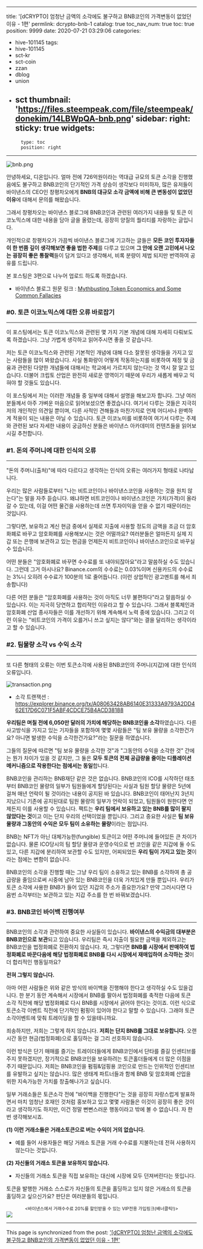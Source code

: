 
---
title: '[dCRYPTO] 엄청난 금액의 소각에도 불구하고 BNB코인의 가격변동이 없었던 이유 - 1편'
permlink: dcrypto-bnb-1
catalog: true
toc_nav_num: true
toc: true
position: 9999
date: 2020-07-21 03:29:06
categories:
- hive-101145
tags:
- hive-101145
- sct-kr
- sct-coin
- zzan
- dblog
- union
- sct
thumbnail: 'https://files.steempeak.com/file/steempeak/donekim/14LBWpQA-bnb.png'
sidebar:
    right:
        sticky: true
widgets:
    -
        type: toc
        position: right
---


![bnb.png](https://files.steempeak.com/file/steempeak/donekim/14LBWpQA-bnb.png)

안녕하세요, 디온입니다. 얼마 전에 726억원이라는 역대급 규모의 토큰 소각을 진행했음에도 불구하고 BNB코인의 단기적인 가격 상승이 생각보다 미미하자, 많은 유저들이 바이낸스의 CEO인 창평차오에게 **BNB의 대규모 소각 금액에 비해 큰 변동성이 없었던 이유**에 대해서 문의를 해왔습니다.

그래서 창평차오는 바이낸스 블로그에 BNB코인과 관련된 여러가지 내용들 및 토큰 이코노믹스에 대한 내용을 담아 글을 올렸는데, 굉장히 양질의 퀄리티를 자랑하는 글입니다.

개인적으로 창평차오가 가끔씩 바이낸스 블로그에 기고하는 글들은 **모든 코인 투자자들이 한 번쯤 깊이 생각해보면 좋을 법한 주제**를 다루고 있으며 **그 안에 오랜 고민에서 나오는 굉장히 좋은 통찰력**들이 담겨 있다고 생각해서, 비록 분량이 제법 되지만 번역하여 공유를 드립니다.

본 포스팅은 3편으로 나누어 업로드 하도록 하겠습니다.


- 바이낸스 블로그 원문 링크 : [Mythbusting Token Economics and Some Common Fallacies](https://www.binance.com/en/blog/421499824684900763/Mythbusting-Token-Economics-and-Some-Common-Fallacies)

### #0. 토큰 이코노믹스에 대한 오류 바로잡기
---

이 포스팅에서는 토큰 이코노믹스와 관련된 몇 가지 기본 개념에 대해 자세히 다뤄보도록 하겠습니다. 그냥 가볍게 생각하고 읽어주시면 좋을 것 같습니다.


저는 토큰 이코노믹스와 관련된 기본적인 개념에 대해 다소 잘못된 생각들을 가지고 있는 사람들을 많이 봐왔습니다. 사실 통화량이 어떻게 작동하는지를 비롯하여 재정 및 금융과 관련된 다양한 개념들에 대해서는 학교에서 가르치지 않는다는 것 역시 잘 알고 있습니다. 더불어 크립토 산업은 완전히 새로운 영역이기 때문에 우리가 새롭게 배우고 익혀야 할 것들도 있습니다.

이 포스팅에서 저는 이러한 개념들 중 일부에 대해서 설명을 해보고자 합니다. 그냥 여러분들께서 아주 가벼운 마음으로 읽어보셨으면 좋겠습니다. 여기서 다루는 것들은 지극히 저의 개인적인 의견일 뿐이며, 다른 사적인 견해들과 마찬가지로 언제 어디서나 완벽하게 적용이 되는 내용은 아닐 수 있습니다. 토큰 이코노미를 비롯하여 여기서 다루는 주제와 관련된 보다 자세한 내용이 궁금하신 분들은 바이낸스 아카데미의 컨텐츠들을 읽어보시길 추천합니다.

### #1. 돈의 주머니에 대한 인식의 오류
---

"돈의 주머니(출처)"에 따라 다르다고 생각하는 인식의 오류는 여러가지 형태로 나타납니다. 

우리는 많은 사람들로부터 "나는 비트코인이나 바이낸스코인을 사용하는 것을 원치 않는다"는 말을 자주 듣습니다. 왜냐하면 비트코인이나 바이낸스코인은 가치(가격)이 올라갈 수 있는데, 이걸 어떤 물건을 사용하는데 쓰면 투자이익을 얻을 수 없기 때문이라는 것입니다. 

그렇다면, 보유하고 계신 현금 중에서 실제로 지출에 사용할 정도의 금액을 조금 더 암호화폐로 바꾸고 암호화폐를 사용해보시는 것은 어떨까요? 여러분들은 얼마든지 실제 지갑 또는 은행에 보관하고 있는 현금을 언제든지 비트코인이나 바이낸스코인으로 바꾸실 수 있습니다.

어떤 분들은 "암호화폐로 바꾸면 수수료를 또 내야되잖아요"라고 말씀하실 수도 있습니다. 그런데 그거 아시나요? Binance.com의 수수료는 0.03%이며 신용카드의 수수료는 3%니 오히려 수수료가 100분의 1로 줄어듭니다. (이런 상업적인 광고멘트를 해서 죄송합니다)

다른 어떤 분들은 "암호화폐를 사용하는 것이 아직도 너무 불편하다"라고 말씀하실 수 있습니다. 이는 지극히 당연하고 합리적인 이유라고 할 수 있습니다. 그래서 블록체인과 암호화폐 산업 종사자들은 이를 개선하기 위해 계속해서 노력 중에 있습니다. 그리고 이런 이유는 "비트코인의 가격이 오를거니 쓰고 싶지는 않다"와는 결을 달리하는 생각이라고 할 수 있습니다. 


### #2. 팀물량 소각 vs 수익 소각
---
또 다른 형태의 오류는 이번 토큰소각에 사용된 BNB코인의 주머니(지갑)에 대한 인식의 오류입니다.

![transaction.png](https://files.steempeak.com/file/steempeak/donekim/s5OxxjXW-transaction.png)
- 소각 트랜잭션 : https://explorer.binance.org/tx/A08063428AB6140E31333A9793A2DD462E17D6C071F5ABF4CDCE75B4ACD38188

**우리팀은 며칠 전에 6,050만 달러의 가치에 해당하는 BNB코인을 소각**하였습니다. 다른 사고방식을 가지고 있는 기자들을 포함하여 몇몇 사람들은 "팀 보유 물량을 소각한건가요? 아니면 발생한 수익을 소각한건가요?"라는 질문을 하였습니다.

그들의 질문에 따르면 "팀 보유 물량을 소각한 것"과 "그동안의 수익을 소각한 것" 간에는 뭔가 차이가 있을 것 같지만, 그 둘은 **모두 토큰의 전체 공급량을 줄이는 디플레이션 메커니즘으로 작용한다는 점에서는 동일**합니다.

BNB코인을 관리하는 BNB재단 같은 것은 없습니다. BNB코인의 ICO를 시작하던 태초부터 BNB코인 물량의 일부가 팀원들에게 할당된다는 사실과 팀원 할당 물량은 5년에 걸쳐 매년 언락이 될 것이라는 내용이 공지된 바 있습니다. BNB코인이 태어난지 3년지 지났으니 기존에 공지된대로 팀원 물량의 일부가 언락이 되었고, 팀원들이 원한다면 언제든지 이를 사용할 수 있습니다. 팩트는 **우리 팀에서 보유하고 있는 BNB를 많이 팔지 않았다는 것**이고 이는 단지 우리의 선택이었을 뿐입니다. 그리고 중요한 사실은 **팀 보유 물량과 그동안의 수익은 모두 팀이 소유하는 물량**이라는 점입니다.

BNB는 NFT가 아닌 대체가능한(fungible) 토큰이고 어떤 주머니에 들어있든 큰 차이가 없습니다. 물론 ICO당시의 팀 할당 물량과 운영수익으로 번 코인을 같은 지갑에 둘 수도 있고, 다른 지갑에 분리하여 보관할 수도 있지만, 어찌되었든 **우리 팀이 가지고 있는 것**이라는 점에는 변함이 없습니다. 

BNB코인의 소각을 진행할 때는 그냥 우리 팀이 소유하고 있는 BNB를 소각하여 총 공급량을 줄임으로써 시중에 남아 있는 BNB코인을 더욱 가치있게 만들 뿐입니다. 우리가 토큰 소각에 사용한 BNB가 들어 있던 지갑의 주소가 중요한가요? 만약 그러시다면 다음번 소각부터는 보관하고 있는 지갑 주소를 한 번 바꿔보겠습니다. 


### #3. BNB코인 바이백 진행여부
---


BNB코인의 소각과 관련하여 중요한 사실들이 있습니다. **바이낸스의 수익금의 대부분은 BNB코인으로 보관**되고 있습니다. 우리팀은 즉시 지출이 필요한 금액을 제외하고는 BNB코인을 법정화폐로 전환하지 않습니다. 자, 그렇다면 **BNB를 시장에서 판매하여 법정화폐로 바꾼다음에 해당 법정화폐로 BNB를 다시 시장에서 재매입하여 소각하는 것**이 더 합리적인 행동일까요?

**전혀 그렇지 않습니다.**

아마 어떤 사람들은 위와 같은 방식의 바이백을 진행해야 한다고 생각하실 수도 있을겁니다. 한 분기 동안 계속해서 시장에서 BNB를 팔아서 법정화폐를 축적한 다음에 토큰 소각 직전에 해당 법정화폐로 다시 BNB를 시장에서 긁어야 한다는 것이죠. 이런 식으로 토큰소각 이벤트 직전에 단기적인 펌핑이 있어야 한다고 말할 수 있습니다. 그래야 토큰 소각이벤트에 맞춰 트레이딩을 할 수 있을테니까요.

죄송하지만, 저희는 그렇게 하지 않습니다. **저희는 단지 BNB를 그대로 보유합니다.** 오랜시간 동안 현금(법정화폐)으로 홀딩하는 걸 그리 선호하지 않습니다.

이런 방식은 단기 매매를 즐기는 트레이더들에게 BNB코인에서 단타를 즐길 인센티브를 주지 못하겠지만, 장기적으로 BNB코인을 보유하려는 토큰홀더들에게 더 많은 이점을 주기 때문입니다. 저희는 BNB코인을 펌핑&덤핑용 코인으로 만드는 인위적인 인센티브를 유발하고 싶지는 않습니다. 많은 생태계 파트너들과 함께 BNB 및 암호화폐 산업을 위한 지속가능한 가치를 창출해나가고 싶습니다.

일부 거래소들은 토큰소각 전에 "바이백을 진행한다"는 것을 굉장히 자랑스럽게 발표하면서 마치 엄청난 호재인 것처럼 홍보하고 있고 몇몇 사람들은 이것이 굉장히 좋은 것이라고 생각하기도 하지만, 이건 정말 뻔뻔스러운 행동이라고 밖에 볼 수 없습니다. 자 한 번 생각해보시죠.

**(1) 이런 거래소들은 거래소토큰으로 버는 수익이 거의 없습니다.** 
- 예를 들어 사용자들은 해당 거래소 토큰을 거래 수수료를 지불하는데 전혀 사용하지 않는다는 것입니다. 

**(2) 자신들의 거래소 토큰을 보유하지 않습니다.**
- 자신들의 거래소 토큰을 직접 보유하는 대신에 시장에 모두 던져버린다는 뜻입니다.

토큰을 발행한 거래소 스스로가 자신들의 토큰을 홀딩하고 있지 않은 거래소의 토큰을 홀딩하고 싶으신가요? 판단은 여러분들의 몫입니다.


<center><sub><바이낸스에서 거래수수료 20%를 할인받을 수 있는 VIP전용 가입링크(배너클릭!)></sub></center>
<a href="http://www.binance.com/en/register?ref=MFIX59H5"><img src="https://cdn.steemitimages.com/DQmUaHkWCryBU1sXt9fmERzVbLPLEFTCbF7E3UeMYpChgVA/binance%20putter.png"></a>

- - -

This page is synchronized from the post: ['[dCRYPTO] 엄청난 금액의 소각에도 불구하고 BNB코인의 가격변동이 없었던 이유 - 1편'](https://steemit.com/@donekim/dcrypto-bnb-1)
